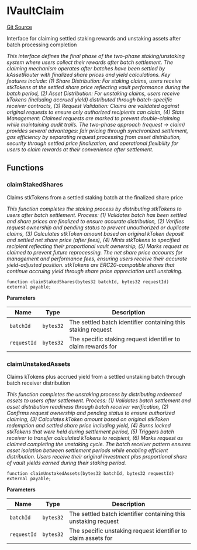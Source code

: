 # IVaultClaim
[Git Source](https://github.com/VerisLabs/KAM/blob/e73c6a1672196804f5e06d5429d895045a4c6974/src/interfaces/IVaultClaim.sol)

Interface for claiming settled staking rewards and unstaking assets after batch processing completion

*This interface defines the final phase of the two-phase staking/unstaking system where users collect
their rewards after batch settlement. The claiming mechanism operates after batches have been settled by
kAssetRouter with finalized share prices and yield calculations. Key features include: (1) Share Distribution:
For staking claims, users receive stkTokens at the settled share price reflecting vault performance during
the batch period, (2) Asset Distribution: For unstaking claims, users receive kTokens (including accrued yield)
distributed through batch-specific receiver contracts, (3) Request Validation: Claims are validated against
original requests to ensure only authorized recipients can claim, (4) State Management: Claimed requests are
marked to prevent double-claiming while maintaining audit trails. The two-phase approach (request → claim)
provides several advantages: fair pricing through synchronized settlement, gas efficiency by separating request
processing from asset distribution, security through settled price finalization, and operational flexibility
for users to claim rewards at their convenience after settlement.*


## Functions
### claimStakedShares

Claims stkTokens from a settled staking batch at the finalized share price

*This function completes the staking process by distributing stkTokens to users after batch settlement.
Process: (1) Validates batch has been settled and share prices are finalized to ensure accurate distribution,
(2) Verifies request ownership and pending status to prevent unauthorized or duplicate claims, (3) Calculates
stkToken amount based on original kToken deposit and settled net share price (after fees), (4) Mints stkTokens
to specified recipient reflecting their proportional vault ownership, (5) Marks request as claimed to prevent
future reprocessing. The net share price accounts for management and performance fees, ensuring users receive
their accurate yield-adjusted position. stkTokens are ERC20-compatible shares that continue accruing yield
through share price appreciation until unstaking.*


```solidity
function claimStakedShares(bytes32 batchId, bytes32 requestId) external payable;
```
**Parameters**

|Name|Type|Description|
|----|----|-----------|
|`batchId`|`bytes32`|The settled batch identifier containing this staking request|
|`requestId`|`bytes32`|The specific staking request identifier to claim rewards for|


### claimUnstakedAssets

Claims kTokens plus accrued yield from a settled unstaking batch through batch receiver distribution

*This function completes the unstaking process by distributing redeemed assets to users after settlement.
Process: (1) Validates batch settlement and asset distribution readiness through batch receiver verification,
(2) Confirms request ownership and pending status to ensure authorized claiming, (3) Calculates kToken amount
based on original stkToken redemption and settled share price including yield, (4) Burns locked stkTokens
that were held during settlement period, (5) Triggers batch receiver to transfer calculated kTokens to
recipient,
(6) Marks request as claimed completing the unstaking cycle. The batch receiver pattern ensures asset isolation
between settlement periods while enabling efficient distribution. Users receive their original investment plus
proportional share of vault yields earned during their staking period.*


```solidity
function claimUnstakedAssets(bytes32 batchId, bytes32 requestId) external payable;
```
**Parameters**

|Name|Type|Description|
|----|----|-----------|
|`batchId`|`bytes32`|The settled batch identifier containing this unstaking request|
|`requestId`|`bytes32`|The specific unstaking request identifier to claim assets for|


